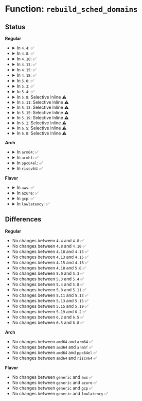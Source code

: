 # Function: <code>rebuild_sched_domains</code>

## Status
<b>Regular</b>
<ul>
<li>
<details>
<summary>In <code>4.4</code>: ✅</summary>

```c
void rebuild_sched_domains();
```

**Collision:** Unique Global

**Inline:** No

**Transformation:** False

**Instances:**

```
In kernel/cpuset.c (ffffffff8111cd10)
Location: kernel/cpuset.c:831
Inline: False
Direct callers:
  - kernel/cpuset.c:cpuset_hotplug_workfn
```
**Symbols:**

```
ffffffff8111cd10-ffffffff8111cd38: rebuild_sched_domains (STB_GLOBAL)
```
</details>
</li>
<li>
<details>
<summary>In <code>4.8</code>: ✅</summary>

```c
void rebuild_sched_domains();
```

**Collision:** Unique Global

**Inline:** No

**Transformation:** False

**Instances:**

```
In kernel/cpuset.c (ffffffff81124c00)
Location: kernel/cpuset.c:842
Inline: False
Direct callers:
  - kernel/cpuset.c:cpuset_hotplug_workfn
```
**Symbols:**

```
ffffffff81124c00-ffffffff81124c28: rebuild_sched_domains (STB_GLOBAL)
```
</details>
</li>
<li>
<details>
<summary>In <code>4.10</code>: ✅</summary>

```c
void rebuild_sched_domains();
```

**Collision:** Unique Global

**Inline:** No

**Transformation:** False

**Instances:**

```
In kernel/cpuset.c (ffffffff8112e010)
Location: kernel/cpuset.c:842
Inline: False
Direct callers:
  - arch/x86/kernel/itmt.c:sched_clear_itmt_support
  - arch/x86/kernel/itmt.c:sched_set_itmt_support
  - arch/x86/kernel/itmt.c:sched_itmt_update_handler
  - kernel/cpuset.c:cpuset_hotplug_workfn
```
**Symbols:**

```
ffffffff8112e010-ffffffff8112e038: rebuild_sched_domains (STB_GLOBAL)
```
</details>
</li>
<li>
<details>
<summary>In <code>4.13</code>: ✅</summary>

```c
void rebuild_sched_domains();
```

**Collision:** Unique Global

**Inline:** No

**Transformation:** False

**Instances:**

```
In kernel/cgroup/cpuset.c (ffffffff8112f660)
Location: kernel/cgroup/cpuset.c:845
Inline: False
Direct callers:
  - arch/x86/kernel/itmt.c:sched_clear_itmt_support
  - arch/x86/kernel/itmt.c:sched_set_itmt_support
  - arch/x86/kernel/itmt.c:sched_itmt_update_handler
  - kernel/cgroup/cpuset.c:cpuset_hotplug_workfn
```
**Symbols:**

```
ffffffff8112f660-ffffffff8112f688: rebuild_sched_domains (STB_GLOBAL)
```
</details>
</li>
<li>
<details>
<summary>In <code>4.15</code>: ✅</summary>

```c
void rebuild_sched_domains();
```

**Collision:** Unique Global

**Inline:** No

**Transformation:** False

**Instances:**

```
In kernel/cgroup/cpuset.c (ffffffff8113c580)
Location: kernel/cgroup/cpuset.c:857
Inline: False
Direct callers:
  - arch/x86/kernel/itmt.c:sched_clear_itmt_support
  - arch/x86/kernel/itmt.c:sched_set_itmt_support
  - arch/x86/kernel/itmt.c:sched_itmt_update_handler
  - kernel/cgroup/cpuset.c:cpuset_hotplug_workfn
```
**Symbols:**

```
ffffffff8113c580-ffffffff8113c5a8: rebuild_sched_domains (STB_GLOBAL)
```
</details>
</li>
<li>
<details>
<summary>In <code>4.18</code>: ✅</summary>

```c
void rebuild_sched_domains();
```

**Collision:** Unique Global

**Inline:** No

**Transformation:** False

**Instances:**

```
In kernel/cgroup/cpuset.c (ffffffff8114aeb0)
Location: kernel/cgroup/cpuset.c:858
Inline: False
Direct callers:
  - arch/x86/kernel/itmt.c:sched_clear_itmt_support
  - arch/x86/kernel/itmt.c:sched_set_itmt_support
  - arch/x86/kernel/itmt.c:sched_itmt_update_handler
  - kernel/cgroup/cpuset.c:cpuset_hotplug_workfn
```
**Symbols:**

```
ffffffff8114aeb0-ffffffff8114aed8: rebuild_sched_domains (STB_GLOBAL)
```
</details>
</li>
<li>
<details>
<summary>In <code>5.0</code>: ✅</summary>

```c
void rebuild_sched_domains();
```

**Collision:** Unique Global

**Inline:** No

**Transformation:** False

**Instances:**

```
In kernel/cgroup/cpuset.c (ffffffff81157840)
Location: kernel/cgroup/cpuset.c:983
Inline: False
Direct callers:
  - arch/x86/kernel/itmt.c:sched_clear_itmt_support
  - arch/x86/kernel/itmt.c:sched_set_itmt_support
  - arch/x86/kernel/itmt.c:sched_itmt_update_handler
  - kernel/cgroup/cpuset.c:cpuset_hotplug_workfn
```
**Symbols:**

```
ffffffff81157840-ffffffff81157868: rebuild_sched_domains (STB_GLOBAL)
```
</details>
</li>
<li>
<details>
<summary>In <code>5.3</code>: ✅</summary>

```c
void rebuild_sched_domains();
```

**Collision:** Unique Global

**Inline:** No

**Transformation:** False

**Instances:**

```
In kernel/cgroup/cpuset.c (ffffffff811647f0)
Location: kernel/cgroup/cpuset.c:944
Inline: False
Direct callers:
  - arch/x86/kernel/itmt.c:sched_clear_itmt_support
  - arch/x86/kernel/itmt.c:sched_set_itmt_support
  - arch/x86/kernel/itmt.c:sched_itmt_update_handler
  - kernel/cgroup/cpuset.c:cpuset_hotplug_workfn
```
**Symbols:**

```
ffffffff811647f0-ffffffff81164818: rebuild_sched_domains (STB_GLOBAL)
```
</details>
</li>
<li>
<details>
<summary>In <code>5.4</code>: ✅</summary>

```c
void rebuild_sched_domains();
```

**Collision:** Unique Global

**Inline:** No

**Transformation:** False

**Instances:**

```
In kernel/cgroup/cpuset.c (ffffffff811706c0)
Location: kernel/cgroup/cpuset.c:1016
Inline: False
Direct callers:
  - arch/x86/kernel/itmt.c:sched_clear_itmt_support
  - arch/x86/kernel/itmt.c:sched_set_itmt_support
  - arch/x86/kernel/itmt.c:sched_itmt_update_handler
  - kernel/cgroup/cpuset.c:cpuset_hotplug_workfn
```
**Symbols:**

```
ffffffff811706c0-ffffffff811706f2: rebuild_sched_domains (STB_GLOBAL)
```
</details>
</li>
<li>
<details>
<summary>In <code>5.8</code>: Selective Inline ⚠️</summary>

```c
void rebuild_sched_domains();
```

**Collision:** Unique Global

**Inline:** Selective

**Transformation:** False

**Instances:**

```
In kernel/cgroup/cpuset.c (ffffffff811824dd)
Location: kernel/cgroup/cpuset.c:1018
Inline: True
Inline callers:
  - kernel/cgroup/cpuset.c:cpuset_hotplug_workfn
Direct callers:
  - arch/x86/kernel/itmt.c:sched_clear_itmt_support
  - arch/x86/kernel/itmt.c:sched_set_itmt_support
  - arch/x86/kernel/itmt.c:sched_itmt_update_handler
  - kernel/sched/topology.c:sched_energy_aware_handler
  - kernel/sched/cpufreq_schedutil.c:rebuild_sd_workfn
```
**Symbols:**

```
ffffffff81182aa0-ffffffff81182ad2: rebuild_sched_domains (STB_GLOBAL)
```
</details>
</li>
<li>
<details>
<summary>In <code>5.11</code>: Selective Inline ⚠️</summary>

```c
void rebuild_sched_domains();
```

**Collision:** Unique Global

**Inline:** Selective

**Transformation:** False

**Instances:**

```
In kernel/cgroup/cpuset.c (ffffffff8117f3fd)
Location: kernel/cgroup/cpuset.c:1041
Inline: True
Inline callers:
  - kernel/cgroup/cpuset.c:cpuset_hotplug_workfn
Direct callers:
  - arch/x86/kernel/itmt.c:sched_clear_itmt_support
  - arch/x86/kernel/itmt.c:sched_set_itmt_support
  - arch/x86/kernel/itmt.c:sched_itmt_update_handler
  - kernel/sched/topology.c:sched_energy_aware_handler
```
**Symbols:**

```
ffffffff8117f9e0-ffffffff8117fa12: rebuild_sched_domains (STB_GLOBAL)
```
</details>
</li>
<li>
<details>
<summary>In <code>5.13</code>: Selective Inline ⚠️</summary>

```c
void rebuild_sched_domains();
```

**Collision:** Unique Global

**Inline:** Selective

**Transformation:** False

**Instances:**

```
In kernel/cgroup/cpuset.c (ffffffff8117fa3d)
Location: kernel/cgroup/cpuset.c:1041
Inline: True
Inline callers:
  - kernel/cgroup/cpuset.c:cpuset_hotplug_workfn
Direct callers:
  - arch/x86/kernel/itmt.c:sched_clear_itmt_support
  - arch/x86/kernel/itmt.c:sched_set_itmt_support
  - arch/x86/kernel/itmt.c:sched_itmt_update_handler
  - kernel/sched/topology.c:sched_energy_aware_handler
```
**Symbols:**

```
ffffffff811804c0-ffffffff811804f2: rebuild_sched_domains (STB_GLOBAL)
```
</details>
</li>
<li>
<details>
<summary>In <code>5.15</code>: Selective Inline ⚠️</summary>

```c
void rebuild_sched_domains();
```

**Collision:** Unique Global

**Inline:** Selective

**Transformation:** False

**Instances:**

```
In kernel/cgroup/cpuset.c (ffffffff811a7c7b)
Location: kernel/cgroup/cpuset.c:1069
Inline: True
Inline callers:
  - kernel/cgroup/cpuset.c:cpuset_hotplug_workfn
Direct callers:
  - arch/x86/kernel/itmt.c:sched_clear_itmt_support
  - arch/x86/kernel/itmt.c:sched_set_itmt_support
  - arch/x86/kernel/itmt.c:sched_itmt_update_handler
  - kernel/sched/topology.c:sched_energy_aware_handler
```
**Symbols:**

```
ffffffff811a8280-ffffffff811a82b2: rebuild_sched_domains (STB_GLOBAL)
```
</details>
</li>
<li>
<details>
<summary>In <code>5.19</code>: Selective Inline ⚠️</summary>

```c
void rebuild_sched_domains();
```

**Collision:** Unique Global

**Inline:** Selective

**Transformation:** False

**Instances:**

```
In kernel/cgroup/cpuset.c (ffffffff811d8d4e)
Location: kernel/cgroup/cpuset.c:1109
Inline: True
Inline callers:
  - kernel/cgroup/cpuset.c:cpuset_hotplug_workfn
Direct callers:
  - arch/x86/kernel/itmt.c:sched_clear_itmt_support
  - arch/x86/kernel/itmt.c:sched_set_itmt_support
  - arch/x86/kernel/itmt.c:sched_itmt_update_handler
  - kernel/sched/build_utility.c:sched_energy_aware_handler
  - kernel/sched/build_utility.c:rebuild_sd_workfn
```
**Symbols:**

```
ffffffff811d93b0-ffffffff811d93e8: rebuild_sched_domains (STB_GLOBAL)
```
</details>
</li>
<li>
<details>
<summary>In <code>6.2</code>: Selective Inline ⚠️</summary>

```c
void rebuild_sched_domains();
```

**Collision:** Unique Global

**Inline:** Selective

**Transformation:** False

**Instances:**

```
In kernel/cgroup/cpuset.c (ffffffff8121df5d)
Location: kernel/cgroup/cpuset.c:1196
Inline: True
Inline callers:
  - kernel/cgroup/cpuset.c:cpuset_hotplug_workfn
Direct callers:
  - arch/x86/kernel/itmt.c:sched_clear_itmt_support
  - arch/x86/kernel/itmt.c:sched_set_itmt_support
  - arch/x86/kernel/itmt.c:sched_itmt_update_handler
  - kernel/sched/build_utility.c:sched_energy_aware_handler
  - kernel/sched/build_utility.c:rebuild_sd_workfn
```
**Symbols:**

```
ffffffff8121e650-ffffffff8121e688: rebuild_sched_domains (STB_GLOBAL)
```
</details>
</li>
<li>
<details>
<summary>In <code>6.5</code>: Selective Inline ⚠️</summary>

```c
void rebuild_sched_domains();
```

**Collision:** Unique Global

**Inline:** Selective

**Transformation:** False

**Instances:**

```
In kernel/cgroup/cpuset.c (ffffffff8123405d)
Location: kernel/cgroup/cpuset.c:1199
Inline: True
Inline callers:
  - kernel/cgroup/cpuset.c:cpuset_hotplug_workfn
Direct callers:
  - arch/x86/kernel/itmt.c:sched_clear_itmt_support
  - arch/x86/kernel/itmt.c:sched_set_itmt_support
  - arch/x86/kernel/itmt.c:sched_itmt_update_handler
  - kernel/sched/build_utility.c:sched_energy_aware_handler
  - kernel/sched/build_utility.c:rebuild_sd_workfn
```
**Symbols:**

```
ffffffff81234740-ffffffff81234778: rebuild_sched_domains (STB_GLOBAL)
```
</details>
</li>
<li>
<details>
<summary>In <code>6.8</code>: Selective Inline ⚠️</summary>

```c
void rebuild_sched_domains();
```

**Collision:** Unique Global

**Inline:** Selective

**Transformation:** False

**Instances:**

```
In kernel/cgroup/cpuset.c (ffffffff8124ddbd)
Location: kernel/cgroup/cpuset.c:1263
Inline: True
Inline callers:
  - kernel/cgroup/cpuset.c:cpuset_hotplug_workfn
Direct callers:
  - arch/x86/kernel/itmt.c:sched_clear_itmt_support
  - arch/x86/kernel/itmt.c:sched_set_itmt_support
  - arch/x86/kernel/itmt.c:sched_itmt_update_handler
  - kernel/sched/build_utility.c:rebuild_sd_workfn
```
**Symbols:**

```
ffffffff8124e360-ffffffff8124e398: rebuild_sched_domains (STB_GLOBAL)
```
</details>
</li>
</ul>
<b>Arch</b>
<ul>
<li>
<details>
<summary>In <code>arm64</code>: ✅</summary>

```c
void rebuild_sched_domains();
```

**Collision:** Unique Global

**Inline:** No

**Transformation:** False

**Instances:**

```
In kernel/cgroup/cpuset.c (ffff8000101e3e80)
Location: kernel/cgroup/cpuset.c:1016
Inline: False
Direct callers:
  - kernel/cgroup/cpuset.c:cpuset_hotplug_workfn
  - drivers/base/arch_topology.c:update_topology_flags_workfn
```
**Symbols:**

```
ffff8000101e3e80-ffff8000101e3ec8: rebuild_sched_domains (STB_GLOBAL)
```
</details>
</li>
<li>
<details>
<summary>In <code>armhf</code>: ✅</summary>

```c
void rebuild_sched_domains();
```

**Collision:** Unique Global

**Inline:** No

**Transformation:** False

**Instances:**

```
In kernel/cgroup/cpuset.c (c0424ef8)
Location: kernel/cgroup/cpuset.c:1016
Inline: False
Direct callers:
  - kernel/cgroup/cpuset.c:cpuset_hotplug_workfn
  - drivers/base/arch_topology.c:update_topology_flags_workfn
```
**Symbols:**

```
c0424ef8-c0424f34: rebuild_sched_domains (STB_GLOBAL)
```
</details>
</li>
<li>
<details>
<summary>In <code>ppc64el</code>: ✅</summary>

```c
void rebuild_sched_domains();
```

**Collision:** Unique Global

**Inline:** No

**Transformation:** False

**Instances:**

```
In kernel/cgroup/cpuset.c (c0000000002542c0)
Location: kernel/cgroup/cpuset.c:1016
Inline: False
Direct callers:
  - arch/powerpc/mm/numa.c:topology_work_fn
  - kernel/cgroup/cpuset.c:cpuset_hotplug_workfn
```
**Symbols:**

```
c0000000002542c0-c000000000254324: rebuild_sched_domains (STB_GLOBAL)
```
</details>
</li>
<li>
<details>
<summary>In <code>riscv64</code>: ✅</summary>

```c
void rebuild_sched_domains();
```

**Collision:** Unique Global

**Inline:** No

**Transformation:** False

**Instances:**

```
In kernel/cgroup/cpuset.c (ffffffe00015a2fc)
Location: kernel/cgroup/cpuset.c:1016
Inline: False
Direct callers:
  - kernel/cgroup/cpuset.c:cpuset_hotplug_workfn
```
**Symbols:**

```
ffffffe00015a2fc-ffffffe00015a33e: rebuild_sched_domains (STB_GLOBAL)
```
</details>
</li>
</ul>
<b>Flavor</b>
<ul>
<li>
<details>
<summary>In <code>aws</code>: ✅</summary>

```c
void rebuild_sched_domains();
```

**Collision:** Unique Global

**Inline:** No

**Transformation:** False

**Instances:**

```
In kernel/cgroup/cpuset.c (ffffffff81168ce0)
Location: kernel/cgroup/cpuset.c:1016
Inline: False
Direct callers:
  - arch/x86/kernel/itmt.c:sched_clear_itmt_support
  - arch/x86/kernel/itmt.c:sched_set_itmt_support
  - arch/x86/kernel/itmt.c:sched_itmt_update_handler
  - kernel/cgroup/cpuset.c:cpuset_hotplug_workfn
```
**Symbols:**

```
ffffffff81168ce0-ffffffff81168d12: rebuild_sched_domains (STB_GLOBAL)
```
</details>
</li>
<li>
<details>
<summary>In <code>azure</code>: ✅</summary>

```c
void rebuild_sched_domains();
```

**Collision:** Unique Global

**Inline:** No

**Transformation:** False

**Instances:**

```
In kernel/cgroup/cpuset.c (ffffffff8115bef0)
Location: kernel/cgroup/cpuset.c:1016
Inline: False
Direct callers:
  - arch/x86/kernel/itmt.c:sched_clear_itmt_support
  - arch/x86/kernel/itmt.c:sched_set_itmt_support
  - arch/x86/kernel/itmt.c:sched_itmt_update_handler
  - kernel/cgroup/cpuset.c:cpuset_hotplug_workfn
```
**Symbols:**

```
ffffffff8115bef0-ffffffff8115bf22: rebuild_sched_domains (STB_GLOBAL)
```
</details>
</li>
<li>
<details>
<summary>In <code>gcp</code>: ✅</summary>

```c
void rebuild_sched_domains();
```

**Collision:** Unique Global

**Inline:** No

**Transformation:** False

**Instances:**

```
In kernel/cgroup/cpuset.c (ffffffff81166ab0)
Location: kernel/cgroup/cpuset.c:1016
Inline: False
Direct callers:
  - arch/x86/kernel/itmt.c:sched_clear_itmt_support
  - arch/x86/kernel/itmt.c:sched_set_itmt_support
  - arch/x86/kernel/itmt.c:sched_itmt_update_handler
  - kernel/cgroup/cpuset.c:cpuset_hotplug_workfn
```
**Symbols:**

```
ffffffff81166ab0-ffffffff81166ae2: rebuild_sched_domains (STB_GLOBAL)
```
</details>
</li>
<li>
<details>
<summary>In <code>lowlatency</code>: ✅</summary>

```c
void rebuild_sched_domains();
```

**Collision:** Unique Global

**Inline:** No

**Transformation:** False

**Instances:**

```
In kernel/cgroup/cpuset.c (ffffffff81174160)
Location: kernel/cgroup/cpuset.c:1016
Inline: False
Direct callers:
  - arch/x86/kernel/itmt.c:sched_clear_itmt_support
  - arch/x86/kernel/itmt.c:sched_set_itmt_support
  - arch/x86/kernel/itmt.c:sched_itmt_update_handler
  - kernel/cgroup/cpuset.c:cpuset_hotplug_workfn
```
**Symbols:**

```
ffffffff81174160-ffffffff81174192: rebuild_sched_domains (STB_GLOBAL)
```
</details>
</li>
</ul>

## Differences
<b>Regular</b>
<ul>
<li>
No changes between <code>4.4</code> and <code>4.8</code> ✅
</li>
<li>
No changes between <code>4.8</code> and <code>4.10</code> ✅
</li>
<li>
No changes between <code>4.10</code> and <code>4.13</code> ✅
</li>
<li>
No changes between <code>4.13</code> and <code>4.15</code> ✅
</li>
<li>
No changes between <code>4.15</code> and <code>4.18</code> ✅
</li>
<li>
No changes between <code>4.18</code> and <code>5.0</code> ✅
</li>
<li>
No changes between <code>5.0</code> and <code>5.3</code> ✅
</li>
<li>
No changes between <code>5.3</code> and <code>5.4</code> ✅
</li>
<li>
No changes between <code>5.4</code> and <code>5.8</code> ✅
</li>
<li>
No changes between <code>5.8</code> and <code>5.11</code> ✅
</li>
<li>
No changes between <code>5.11</code> and <code>5.13</code> ✅
</li>
<li>
No changes between <code>5.13</code> and <code>5.15</code> ✅
</li>
<li>
No changes between <code>5.15</code> and <code>5.19</code> ✅
</li>
<li>
No changes between <code>5.19</code> and <code>6.2</code> ✅
</li>
<li>
No changes between <code>6.2</code> and <code>6.5</code> ✅
</li>
<li>
No changes between <code>6.5</code> and <code>6.8</code> ✅
</li>
</ul>
<b>Arch</b>
<ul>
<li>
No changes between <code>amd64</code> and <code>arm64</code> ✅
</li>
<li>
No changes between <code>amd64</code> and <code>armhf</code> ✅
</li>
<li>
No changes between <code>amd64</code> and <code>ppc64el</code> ✅
</li>
<li>
No changes between <code>amd64</code> and <code>riscv64</code> ✅
</li>
</ul>
<b>Flavor</b>
<ul>
<li>
No changes between <code>generic</code> and <code>aws</code> ✅
</li>
<li>
No changes between <code>generic</code> and <code>azure</code> ✅
</li>
<li>
No changes between <code>generic</code> and <code>gcp</code> ✅
</li>
<li>
No changes between <code>generic</code> and <code>lowlatency</code> ✅
</li>
</ul>
